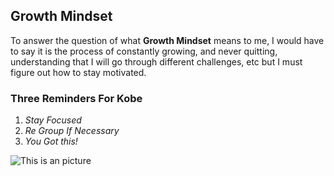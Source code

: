 ## Growth Mindset

To answer the question of what **Growth Mindset** means to me, I would have to say it is the process of constantly growing, and never quitting, understanding that I will go through different challenges, etc but I must figure out how to stay motivated.

### Three Reminders For Kobe
1. *Stay Focused*
2. *Re Group If Necessary*
3. *You Got this!*

![This is an picture](https://www.google.com/url?sa=i&url=https%3A%2F%2Fwww.epicquotes.com%2F15-inspiring-quotes-from-the-mamba-mentality-by-kobe-bryant%2F&psig=AOvVaw1bbNeoep-v7JkUgAgDoWQ2&ust=1675228054549000&source=images&cd=vfe&ved=0CA8QjRxqFwoTCNiW7_qE8fwCFQAAAAAdAAAAABAE)
